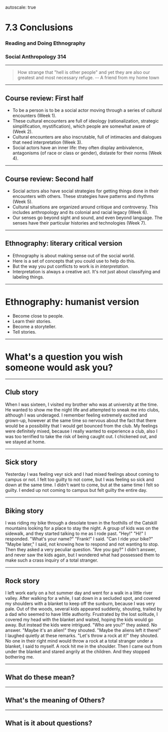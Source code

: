 autoscale: true

# 7.3 Conclusions

### Reading and Doing Ethnography
### Social Anthropology 314

---

> How strange that "hell is other people" and yet they are also our greatest and most necessary refuge.
-- A friend from my home town

---

## Course review: First half

- To be a person is to be a social actor moving through a series of cultural encounters (Week 1).
- These cultural encounters are full of ideology (rationalization, strategic simplification, mystification), which people are somewhat aware of (Week 2).
- Cultural encounters are also inscrutable, full of intimacies and dialogues that need interpretation (Week 3).
- Social actors have an inner life: they often display ambivalence, antagonisms (of race or class or gender), distaste for their norms (Week 4).

----

## Course review: Second half

- Social actors also have social strategies for getting things done in their encounters with others. These strategies have patterns and rhythms (Week 5).
- Cultural situations are organized around critique and controversy. This includes anthropology and its colonial and racial legacy (Week 6).
- Our senses go beyond sight and sound, and even beyond language. The senses have their particular histories and technologies (Week 7).

---

## Ethnography: literary critical version

- Ethnography is about making sense out of the social world.
- Here is a set of concepts that you could use to help do this.
- But the way you put conflicts to work is *in interpretation*.
- Interpretation is always a creative act. It's not just about classifying and labeling things.

---

# Ethnography: humanist version

- Become close to people.
- Learn their stories.
- Become a storyteller.
- Tell stories.

---

# What's a question you wish someone would ask you?

---

## Club story

When I was sixteen, I visited my brother who was at university at the time. He wanted to show me the night life and attempted to sneak me into clubs, although I was underaged. I remember feeling extremely excited and grown-up, however at the same time so nervous about the fact that there would be a possibility that I would get bounced from the club. My feelings were definitely mixed, because I really wanted to experience a club, also I was too terrified to take the risk of being caught out. I chickened out, and we stayed at home.

---

## Sick story

Yesterday I was feeling veyr sick and I had mixed feelings about coming to campus or not. I felt too guilty to not come, but I was feeling so sick and down at the same time. I didn't want to come, but at the same time I felt so guilty. I ended up not coming to campus but felt guilty the entire day.

---

## Biking story

I was riding my bike through a desolate town in the foothills of the Catskill mountains looking for a place to stay the night. A group of kids was on the sidewalk, and they started talking to me as I rode past. 
  "Hey!"
  "Hi!" I responded.
  "What's your name?"
  "Frank!" I said.
  "Can I ride your bike?"
  "Maybe later," I said, not knowing how to respond and not wanting to stop.
  Then they asked a very peculiar question.
  "Are you gay?"
  I didn't answer, and never saw the kids again, but I wondered what had possessed them to make such a crass inquiry of a total stranger.

---

## Rock story

I left work early on a hot summer day and went for a walk in a little river valley. After walking for a while, I sat down in a secluded spot, and covered my shoulders with a blanket to keep off the sunburn, because I was very pale.
  Out of the woods, several kids appeared suddenly, shouting, trailed by a dad who seemed to have little authority.
  Frustrated by the lost solitude, I covered my head with the blanket and waited, hoping the kids would go away.
  But instead the kids were intrigued. "Who are you?" they asked. No answer. "Maybe it's an alien!" they shouted. "Maybe the aliens left it there!" I laughed quietly at these remarks. "Let's throw a rock at it!" they shouted. 
  No one in their right mind would throw a rock at a total stranger under a blanket, I said to myself. 
  A rock hit me in the shoulder. Then I came out from under the blanket and stared angrily at the children. And they stopped bothering me.

---

## What do these mean?

---

## What's the meaning of Others?

---

## What is it about questions?


